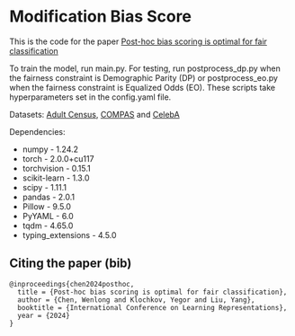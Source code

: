 # Modification Bias Score
This is the code for the paper [Post-hoc bias scoring is optimal for fair classification](https://openreview.net/forum?id=FM5xfcaR2Y)

To train the model, run main.py. For testing, run postprocess_dp.py when the fairness constraint is Demographic Parity (DP) or postprocess_eo.py when the fairness constraint is Equalized Odds (EO). These scripts take hyperparameters set in the config.yaml file.

Datasets: [Adult Census](https://www.kaggle.com/datasets/uciml/adult-census-income), [COMPAS](https://www.kaggle.com/datasets/danofer/compass) and [CelebA](https://www.kaggle.com/datasets/jessicali9530/celeba-dataset)

Dependencies:
- numpy - 1.24.2
- torch - 2.0.0+cu117
- torchvision - 0.15.1
- scikit-learn - 1.3.0
- scipy - 1.11.1
- pandas - 2.0.1
- Pillow - 9.5.0
- PyYAML - 6.0
- tqdm - 4.65.0
- typing_extensions - 4.5.0

## Citing the paper (bib)
```
@inproceedings{chen2024posthoc,
  title = {Post-hoc bias scoring is optimal for fair classification},
  author = {Chen, Wenlong and Klochkov, Yegor and Liu, Yang},
  booktitle = {International Conference on Learning Representations},
  year = {2024}
}
